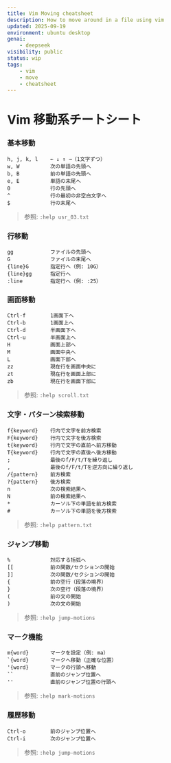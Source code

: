```yaml
---
title: Vim Moving cheatsheet
description: How to move around in a file using vim
updated: 2025-09-19
environment: ubuntu desktop
genai:
    - deepseek
visibility: public
status: wip
tags:
    - vim
    - move
    - cheatsheet
---
```

# Vim 移動系チートシート

### 基本移動
```
h, j, k, l    ← ↓ ↑ →（1文字ずつ）
w, W          次の単語の先頭へ
b, B          前の単語の先頭へ  
e, E          単語の末尾へ
0             行の先頭へ
^             行の最初の非空白文字へ
$             行の末尾へ
```
> 参照: `:help usr_03.txt`

### 行移動
```
gg            ファイルの先頭へ
G             ファイルの末尾へ
{line}G       指定行へ（例: 10G）
{line}gg      指定行へ
:line         指定行へ（例: :25）
```

### 画面移動
```
Ctrl-f        1画面下へ
Ctrl-b        1画面上へ
Ctrl-d        半画面下へ
Ctrl-u        半画面上へ
H             画面上部へ
M             画面中央へ
L             画面下部へ
zz            現在行を画面中央に
zt            現在行を画面上部に
zb            現在行を画面下部に
```
> 参照: `:help scroll.txt`

### 文字・パターン検索移動
```
f{keyword}    行内で文字を前方検索
F{keyword}    行内で文字を後方検索
t{keyword}    行内で文字の直前へ前方移動
T{keyword}    行内で文字の直後へ後方移動
;             最後のf/F/t/Tを繰り返し
,             最後のf/F/t/Tを逆方向に繰り返し
/{pattern}    前方検索
?{pattern}    後方検索
n             次の検索結果へ
N             前の検索結果へ
*             カーソル下の単語を前方検索
#             カーソル下の単語を後方検索
```
> 参照: `:help pattern.txt`

### ジャンプ移動
```
%             対応する括弧へ
[[            前の関数/セクションの開始
]]            次の関数/セクションの開始
{             前の空行（段落の境界）
}             次の空行（段落の境界）
(             前の文の開始
)             次の文の開始
```
> 参照: `:help jump-motions`

### マーク機能
```
m{word}       マークを設定（例: ma）
`{word}       マークへ移動（正確な位置）
'{word}       マークの行頭へ移動
``            直前のジャンプ位置へ
''            直前のジャンプ位置の行頭へ
```
> 参照: `:help mark-motions`

### 履歴移動
```
Ctrl-o        前のジャンプ位置へ
Ctrl-i        次のジャンプ位置へ
```
> 参照: `:help jump-motions`

